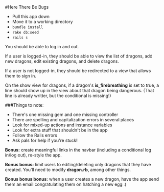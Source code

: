 #Here There Be Bugs

- Pull this app down
- Move it to a working directory
- ```bundle install```
- ```rake db:seed```
- ```rails s```

You should be able to log in and out. 

If a user is logged-in, they should be able to view the list of dragons, add new dragons, edit existing dragons, and delete dragons.

If a user is not logged-in, they should be redirected to a view that allows them to sign in.

On the show view for dragons, if a dragon's **is_firebreathing** is set to true, a line should show up in the view about that dragon being dangerous. (That line is already writter, but the conditional is missing!)


###Things to note:

- There's one missing gem and one missing controller
- There are spelling and capitalization errors in several places
- Look for mixed-up actions and instance variables
- Look for extra stuff that shouldn't be in the app
- Follow the Rails errors 
- Ask pals for help if you're stuck!

**Bonus:** create meaningful links in the navbar (including a conditional log in/log out), re-style the app.

**Bonus bonus:** limit users to editing/deleting only dragons that they have created. You'll need to modify **dragon.rb**, among other things.


**Bonus bonus bonus:** when a user creates a new dragon, have the app send them an email congratulating them on hatching a new egg :)
